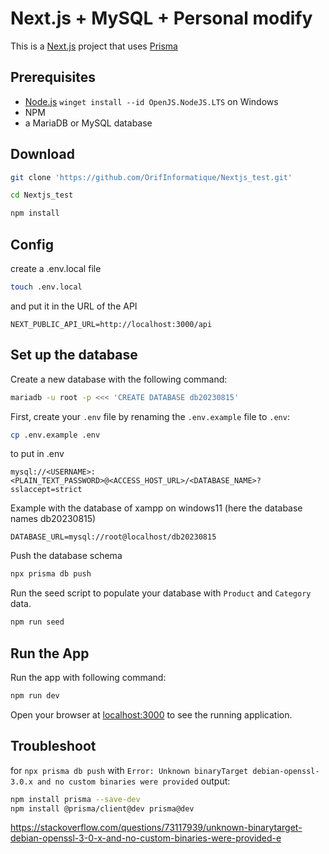 # Next.js + MySQL + Personal modify
This is a [Next.js](https://nextjs.org/) project that uses [Prisma](https://www.prisma.io/) 
## Prerequisites
- [Node.js](https://nodejs.org/en/download/) `winget install --id OpenJS.NodeJS.LTS` on Windows
- NPM
- a MariaDB or MySQL database
## Download
```sh
git clone 'https://github.com/OrifInformatique/Nextjs_test.git'
```
```sh
cd Nextjs_test
```
```sh
npm install
```
## Config
create a .env.local file
```sh
touch .env.local
```
and put it in the URL of the API
```text
NEXT_PUBLIC_API_URL=http://localhost:3000/api
```
## Set up the database
Create a new database with the following command:
```sh
mariadb -u root -p <<< 'CREATE DATABASE db20230815'
```
First, create your `.env` file by renaming the `.env.example` file to `.env`:
```sh
cp .env.example .env
```
to put in .env
```text
mysql://<USERNAME>:<PLAIN_TEXT_PASSWORD>@<ACCESS_HOST_URL>/<DATABASE_NAME>?sslaccept=strict
```
Example with the database of xampp on windows11 (here the database names db20230815)
```text
DATABASE_URL=mysql://root@localhost/db20230815
```
Push the database schema 
```sh
npx prisma db push
```
Run the seed script to populate your database with `Product` and `Category` data.
```sh
npm run seed
```
## Run the App
Run the app with following command:
```sh
npm run dev
```
Open your browser at [localhost:3000](localhost:3000) to see the running application.

## Troubleshoot
for `npx prisma db push` with `Error: Unknown binaryTarget debian-openssl-3.0.x and no custom binaries were provided` output:
```sh
npm install prisma --save-dev
npm install @prisma/client@dev prisma@dev
```
https://stackoverflow.com/questions/73117939/unknown-binarytarget-debian-openssl-3-0-x-and-no-custom-binaries-were-provided-e

